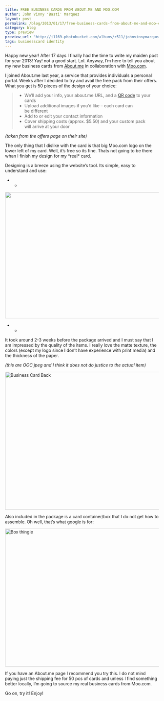 ```yaml
---
title: FREE BUSINESS CARDS FROM ABOUT.ME AND MOO.COM
author: John Vinny 'Basti' Marquez
layout: post
permalink: /blog/2013/01/17/free-business-cards-from-about-me-and-moo-com/
category: blog
type: preview
preview_url: 'http://i1169.photobucket.com/albums/r511/johnvinnymarquez/businesscard_zpsc3545029.jpg'
tags: businesscard identity
---
```

<span class="dropcap1">H</span>appy new year! After 17 days I finally had the time to write my maiden post for year 2013! Yay! not a good start. Lol. Anyway, I&#8217;m here to tell you about my new business cards from <a href="http://about.me/" target="_blank">About.me</a> in collaboration with <a href="http://uk.moo.com/" target="_blank">Moo.com</a>.

I joined About.me last year, a service that provides individuals a personal portal. Weeks after I decided to try and avail the free pack from their offers. What you get  is 50 pieces of the design of your choice:

> <ul class="bulleted">
>   <li>
>     We&#8217;ll add your info, your about.me URL, and a <a href="http://en.wikipedia.org/wiki/QR_code" target="_blank">QR code</a> to your cards
>   </li>
>   <li>
>     Upload additional images if you&#8217;d like – each card can<br /> be different
>   </li>
>   <li>
>     Add to or edit your contact information
>   </li>
>   <li>
>     Cover shipping costs (approx. $5.50) and your custom pack<br /> will arrive at your door
>   </li>
> </ul>

*(taken from the offers page on their site)*

The only thing that I dislike with the card is that big Moo.com logo on the lower left of my card. Well, it&#8217;s free so its fine. Thats not going to be there whan I finish my design for my \*real\* card.

Designing is a breeze using the website&#8217;s tool. Its simple, easy to understand and use:

* *

*<img style="display: block; margin-left: auto; margin-right: auto;" alt="" src="http://i1169.photobucket.com/albums/r511/johnvinnymarquez/ScreenShot2013-01-17at83700PM_zps6dd64db8.png" width="600" height="412" />*

* *

It took around 2-3 weeks before the package arrived and I must say that I am impressed by the quality of the items. I really love the matte texture, the colors (except my logo since I don&#8217;t have experience with print media) and the thickness of the paper.

*(this are OOC jpeg and I think it does not do justice to the actual item)*

<img style="display: block; margin-left: auto; margin-right: auto;" title="Business Card Back" alt="Business Card Back" src="http://i1169.photobucket.com/albums/r511/johnvinnymarquez/P1170003_zps0c056724.jpg" width="600" height="450" />

Also included in the package is a card container/box that I do not get how to assemble. Oh well, that&#8217;s what google is for:

<img style="display: block; margin-left: auto; margin-right: auto;" title="Box thingie" alt="Box thingie" src="http://i1169.photobucket.com/albums/r511/johnvinnymarquez/P1170005_zps279d3c49.jpg" width="600" height="450" />

If you have an About.me page I recommend you try this. I do not mind paying just the shipping fee for 50 pcs of cards and unless I find something better locally, I&#8217;m going to source my real business cards from Moo.com.

Go on, try it! Enjoy!